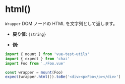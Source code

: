 # html()

`Wrapper` DOM ノードの HTML を文字列として返します。

- **戻り値:** `{string}`

- **例:**

```js
import { mount } from 'vue-test-utils'
import { expect } from 'chai'
import Foo from './Foo.vue'

const wrapper = mount(Foo)
expect(wrapper.html()).toBe('<div><p>Foo</p></div>')
```
